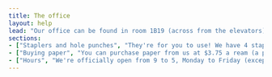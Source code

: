 ```yaml
---
title: The office
layout: help
lead: "Our office can be found in room 1B19 (across from the elevators), in Burnside basement. Our staff consists solely of volunteers, so although we try to keep the office staffed during our opening hours, it's possible that the office will be empty at times during and outside of our official opening hours. Feel free to drop by if you have problems with a [computer](computer.html) or [printer](printing.html), [found a USB](lost-items.html) or just want to say hi. Please note that the computers within the office itself are reserved for use by staff."
sections:
- ["Staplers and hole punches", "They're for you to use! We have 4 staplers and 1 hole punch, with a maximum capacity ranging up to about 80 pages. We also have a staple remover."]
- ["Buying paper", "You can purchase paper from us at $3.75 a ream (a package of 500 pages)."]
- ["Hours", "We're officially open from 9 to 5, Monday to Friday (except breaks and holidays), during the fall and winter terms. Outside of these hours, our door has to be closed, but there's often someone in there - just knock. Note that we hold meetings (typically lasting a half-hour or less) every MEETING_DAY at MEETING_TIME, so if you have an inquiry that isn't urgent, please come by another time."]
---
```

